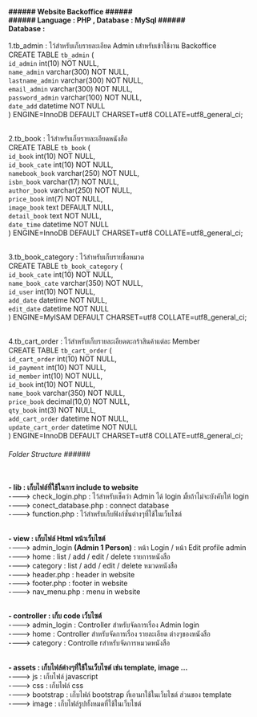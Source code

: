 <b>###### Website Backoffice ######</b><br/>
<b>###### Language : PHP , Database : MySql ######</b><br/>
<b>Database :</b><br/>
<br/>
1.tb_admin : ไว้สำหรับเก็บรายละเอียด Admin เสำหรับเข้าใช้งาน Backoffice<br/>
CREATE TABLE `tb_admin` (<br/>
  `id_admin` int(10) NOT NULL,<br/>
  `name_admin` varchar(300) NOT NULL,<br/>
  `lastname_admin` varchar(300) NOT NULL,<br/>
  `email_admin` varchar(300) NOT NULL,<br/>
  `password_admin` varchar(100) NOT NULL,<br/>
  `date_add` datetime NOT NULL<br/>
) ENGINE=InnoDB DEFAULT CHARSET=utf8 COLLATE=utf8_general_ci;
<br/><br/>

2.tb_book : ไว้สำหรับเก็บรายละเอียดหนังสือ<br/>
CREATE TABLE `tb_book` (<br/>
  `id_book` int(10) NOT NULL,<br/>
  `id_book_cate` int(10) NOT NULL,<br/>
  `namebook_book` varchar(250) NOT NULL,<br/>
  `isbn_book` varchar(17) NOT NULL,<br/>
  `author_book` varchar(250) NOT NULL,<br/>
  `price_book` int(7) NOT NULL,<br/>
  `image_book` text DEFAULT NULL,<br/>
  `detail_book` text NOT NULL,<br/>
  `date_time` datetime NOT NULL<br/>
) ENGINE=InnoDB DEFAULT CHARSET=utf8 COLLATE=utf8_general_ci;
<br/><br/>

3.tb_book_category : ไว้สำหรับเก็บรายชื่อหมวด<br/>
CREATE TABLE `tb_book_category` (<br/>
  `id_book_cate` int(10) NOT NULL,<br/>
  `name_book_cate` varchar(350) NOT NULL,<br/>
  `id_user` int(10) NOT NULL,<br/>
  `add_date` datetime NOT NULL,<br/>
  `edit_date` datetime NOT NULL<br/>
) ENGINE=MyISAM DEFAULT CHARSET=utf8 COLLATE=utf8_general_ci;
<br/><br/>

4.tb_cart_order : ไว้สำหรับเก็บรายละเอียดตะกร้าสินค้าแต่ละ Member<br/>
CREATE TABLE `tb_cart_order` (<br/>
  `id_cart_order` int(10) NOT NULL,<br/>
  `id_payment` int(10) NOT NULL,<br/>
  `id_member` int(10) NOT NULL,<br/>
  `id_book` int(10) NOT NULL,<br/>
  `name_book` varchar(350) NOT NULL,<br/>
  `price_book` decimal(10,0) NOT NULL,<br/>
  `qty_book` int(3) NOT NULL,<br/>
  `add_cart_order` datetime NOT NULL,<br/>
  `update_cart_order` datetime NOT NULL<br/>
) ENGINE=InnoDB DEFAULT CHARSET=utf8 COLLATE=utf8_general_ci;<br/>

###### Folder Structure ######<br/><br/>
<b>- lib : เก็บไฟล์ที่ใช้ในการ include to website</b><br/>
----> check_login.php : ไว้สำหรับเช็คว่า Admin ได้ login มั้ยถ้าไม่จะบังคับให้ login<br/>
----> conect_database.php : connect database<br/>
----> function.php : ไว้สำหรับเก็บฟังก์ชั่นต่างๆที่ใช้ในเว็บไซต์<br/><br/>

<b>- view : เก็บไฟล์ Html หน้าเว็บไซต์</b><br/>
----> admin_login **(Admin 1 Person)** : หน้า Login / หน้า Edit profile admin<br/>
----> home : list / add / edit / delete รายการหนังสือ<br/>
----> category : list / add / edit / delete หมวดหนังสือ<br/>
----> header.php : header in website<br/>
----> footer.php : footer in website<br/>
----> nav_menu.php : menu in website<br/><br/>

<b>- controller : เก็บ code เว็บไซต์</b><br/>
----> admin_login : Controller สำหรับจัดการเรื่อง Admin login<br/>
----> home : Controller สำหรับจัดการเรื่อง รายละเอียด ต่างๆของหนังสือ<br/>
----> category : Controlle rสำหรับจัดการหมวดหนังสือ<br/><br/>

<b>- assets : เก็บไฟล์ต่างๆที่ใช้ในเว็บไซต์ เช่น template, image ...</b><br/>
----> js : เก็บไฟล์ javascript<br/>
----> css : เก็บไฟล์ css <br/>
----> bootstrap : เก็บไฟล์ bootstrap ที่เอามาใช้ในเว็บไซต์ ส่วนของ template<br/>
----> image : เก็บไฟล์รูปทั้งหมดที่ใช้ในเว็บไซต์<br/><br/>






